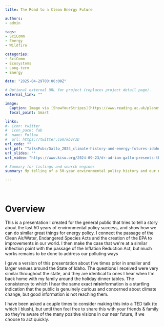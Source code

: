 ```yaml
---
title: The Road to a Clean Energy Future

authors:
- admin

tags:
- SciComm
- Energy
- Wildfire

categories:
- SciComm
- Ecosystems
- Long-term
- Energy

date: "2025-04-29T00:00:00Z"

# Optional external URL for project (replaces project detail page).
external_link: ""

image:
  Caption: Image via [ShowYourStripes](https://www.reading.ac.uk/planet/climate-resources/climate-stripes)
  focal_point: Smart

links:
#- icon: twitter
#  icon_pack: fab
#  name: Follow
#  url: https://twitter.com/kbvrID
url_code: ""
url_pdf: "TalksPubs/Gallo_2024_climate-history-and-energy-futures-idahofalls.pdf"
url_slides: ""
url_video: "https://www.kisu.org/2024-09-23/dr-adrian-gallo-presents-the-road-to-a-clean-energy-future-to-idaho-falls-city-club"

# Summary for listings and search engines
summary: My telling of a 50-year environmental policy history and our many possible clean energy futures

---
```



<br>

# Overview

This is a presentation I created for the general public that tries to tell a story about the last 50 years of environmental 
policy success, and show how we can do similar great things for energy policy. I connect the passage of the Clean Air/Water, 
Endangered Species Acts and the creation of the EPA to improvements in our world. I then make the case that we're at a similar 
inflection point with the passage of the Inflation Reduction Act, but much works remains to be done to address our polluting 
ways

I gave a version of this presentation about five times prior in smaller and larger venues around the State of Idaho. The 
questions I received were very similar throughout the state, and they are identical to ones I hear when I'm back home 
with my family around the holiday dinner tables. The consistency to which I hear the same exact **mis**information is a 
startling indication that the public is genuinely curious and concerned about climate change, but good information is not 
reaching them. 

I have been asked a couple times to consider making this into a TED talk (to which I blush), but until then feel free to 
share this with your friends & family so they're aware of the many positive visions in our near future, if we choose to 
act quickly. 


